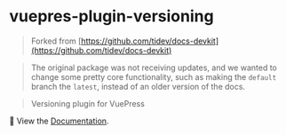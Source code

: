 # vuepres-plugin-versioning

> Forked from [https://github.com/tidev/docs-devkit](https://github.com/tidev/docs-devkit)

> The original package was not receiving updates, and we wanted to change some pretty core functionality, such as making the `default` branch the `latest`, instead of an older version of the docs.


> Versioning plugin for VuePress

📖 View the [Documentation](https://titanium-docs-devkit.netlify.com/guide/versioning.html).
